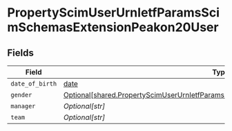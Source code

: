 # PropertyScimUserUrnIetfParamsScimSchemasExtensionPeakon20User


## Fields

| Field                                                                                                                                                                              | Type                                                                                                                                                                               | Required                                                                                                                                                                           | Description                                                                                                                                                                        |
| ---------------------------------------------------------------------------------------------------------------------------------------------------------------------------------- | ---------------------------------------------------------------------------------------------------------------------------------------------------------------------------------- | ---------------------------------------------------------------------------------------------------------------------------------------------------------------------------------- | ---------------------------------------------------------------------------------------------------------------------------------------------------------------------------------- |
| `date_of_birth`                                                                                                                                                                    | [date](https://docs.python.org/3/library/datetime.html#date-objects)                                                                                                               | :heavy_minus_sign:                                                                                                                                                                 | N/A                                                                                                                                                                                |
| `gender`                                                                                                                                                                           | [Optional[shared.PropertyScimUserUrnIetfParamsScimSchemasExtensionPeakon20UserGender]](../../models/shared/propertyscimuserurnietfparamsscimschemasextensionpeakon20usergender.md) | :heavy_minus_sign:                                                                                                                                                                 | N/A                                                                                                                                                                                |
| `manager`                                                                                                                                                                          | *Optional[str]*                                                                                                                                                                    | :heavy_minus_sign:                                                                                                                                                                 | N/A                                                                                                                                                                                |
| `team`                                                                                                                                                                             | *Optional[str]*                                                                                                                                                                    | :heavy_minus_sign:                                                                                                                                                                 | N/A                                                                                                                                                                                |